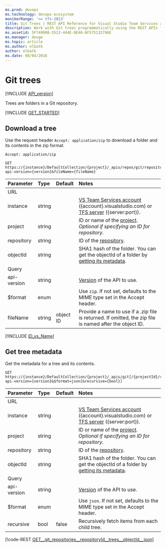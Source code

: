 ```yaml
---
ms.prod: devops
ms.technology: devops-ecosystem
monikerRange: '>= tfs-2013'
title: Git Trees | REST API Reference for Visual Studio Team Services and Team Foundation Server
description: Work with Git trees programmatically using the REST APIs for Visual Studio Team Services and Team Foundation Server.
ms.assetid: 5F749008-5513-444E-8E46-AF575132796E
ms.manager: douge
ms.topic: article
ms.author: elbatk
author: elbatk
ms.date: 08/04/2016
---
```


# Git trees
[!INCLUDE [API_version](../_data/version.md)]

Trees are folders in a Git repository.

[!INCLUDE [GET_STARTED](../_data/get-started.md)]

## Download a tree

Use the request header `Accept: application/zip` to download a folder and its contents in the zip format.

```http
Accept: application/zip
```
```no-highlight
GET https://{instance}/DefaultCollection/{project}/_apis/repos/git/repositories/{repository}/trees/{objectId}?api-version={version}&fileName={fileName}
```

| Parameter  | Type   | Default   | Notes
|:-----------|:-------|:----------|:-----------------------------------------------------------------------------------------------------------------------------------------
| URL
| instance   | string |           | [VS Team Services account](/azure/devops/integrate/get-started/rest/basics) ({account}.visualstudio.com) or [TFS server](/azure/devops/integrate/get-started/rest/basics) ({server:port}).
| project    | string |           | ID or name of the [project](../tfs/projects.md). *Optional if specifying an ID for repository.*
| repository | string |           | ID of the [repository](./repositories.md).
| objectId   | string |           | SHA1 hash of the folder. You can get the objectId of a folder by [getting its metadata](./items.md#afolder).
| Query
| api-version| string |           | [Version](../../concepts/rest-api-versioning.md) of the API to use.
| $format    | enum   |           | Use ```zip```. If not set, defaults to the MIME type set in the Accept header.
| fileName   | string | object ID | Provide a name to use if a .zip file is returned. If omitted, the zip file is named after the object ID.

[!INCLUDE [ID_vs_Name](_data/id_or_name.md)]

## Get tree metadata

Get the metadata for a tree and its contents.

```no-highlight
GET https://{instance}/DefaultCollection/{project}/_apis/git[/{projectId}/repositories/{repository}/trees/{objectId}?api-version={version}&$format=json[&recursive={bool}]
```

| Parameter  | Type   | Default   | Notes
|:-----------|:-------|:----------|:----------------------------------------------------------------------------------------------------------------------------------------
| URL
| instance   | string |           | [VS Team Services account](/azure/devops/integrate/get-started/rest/basics) ({account}.visualstudio.com) or [TFS server](/azure/devops/integrate/get-started/rest/basics) ({server:port}).
| project    | string |           | ID or name of the [project](../tfs/projects.md). *Optional if specifying an ID for repository.*
| repository | string |           | ID of the [repository](./repositories.md).
| objectId   | string |           | SHA1 hash of the folder. You can get the objectId of a folder by [getting its metadata](./items.md#afolder).
| Query
| api-version| string |           | [Version](../../concepts/rest-api-versioning.md) of the API to use.
| $format    | enum   |           | Use ```json```. If not set, defaults to the MIME type set in the Accept header.
| recursive  | bool   | false     | Recursively fetch items from each child tree.

[!code-REST [GET__git_repositories__repositoryId__trees__objectId__json](./_data/trees/GET__git_repositories__repositoryId__trees__objectId_.json)]


